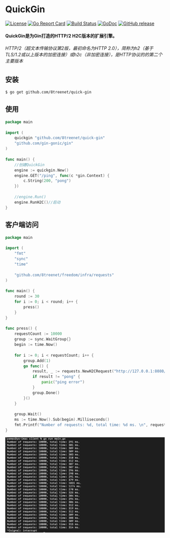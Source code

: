 # QuickGin
[![License](https://img.shields.io/badge/License-Apache%202.0-blue.svg)](https://github.com/8treenet/quick-gin/blob/master/LICENSE) [![Go Report Card](https://goreportcard.com/badge/github.com/8treenet/quick-gin)](https://goreportcard.com/report/github.com/8treenet/quick-gin) [![Build Status](https://travis-ci.org/8treenet/gotree.svg?branch=master)](https://travis-ci.org/8treenet/gotree) [![GoDoc](https://godoc.org/github.com/8treenet/quick-gin?status.svg)](https://godoc.org/github.com/8treenet/quick-gin)
[![GitHub release](https://img.shields.io/github/v/release/8treenet/quick-gin.svg)](https://github.com/8treenet/quick-gin/releases)
#### QuickGin是为Gin打造的HTTP/2 H2C版本的扩展引擎。

###### HTTP/2（超文本传输协议第2版，最初命名为HTTP 2.0），简称为h2（基于TLS/1.2或以上版本的加密连接）或h2c（非加密连接），是HTTP协议的的第二个主要版本

## 安装
```sh
$ go get github.com/8treenet/quick-gin
```

## 使用
```go
package main

import (
	quickgin "github.com/8treenet/quick-gin"
	"github.com/gin-gonic/gin"
)

func main() {
    //创建QuickGin
	engine := quickgin.New()
	engine.GET("/ping", func(c *gin.Context) {
		c.String(200, "pong")
    })
    
    //engine.Run()
    engine.RunH2C()//启动 
}
```


## 客户端访问
```go
package main

import (
	"fmt"
	"sync"
	"time"

	"github.com/8treenet/freedom/infra/requests"
)

func main() {
	round := 30
	for i := 0; i < round; i++ {
		press()
	}
}

func press() {
	requestCount := 10000
	group := sync.WaitGroup{}
	begin := time.Now()

	for i := 0; i < requestCount; i++ {
		group.Add(1)
		go func() {
			result, _ := requests.NewH2CRequest("http://127.0.0.1:8080/ping").Get().ToString()
			if result != "pong" {
				panic("ping error")
			}
			group.Done()
		}()
	}

	group.Wait()
	ms := time.Now().Sub(begin).Milliseconds()
	fmt.Printf("Number of requests: %d, total time: %d ms. \n", requestCount, ms)
}

```

<img src="https://github.com/8treenet/quick-gin/blob/main/example/client/client.jpg">